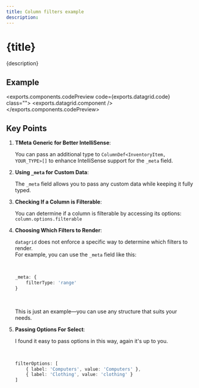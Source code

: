 ```yaml
---
title: Column filters example
description: 
---
```


<script>
	import {exports} from './exports.ts'
</script>

# {title}

{description}

## Example

<exports.components.codePreview code={exports.datagrid.code} class="">
	<exports.datagrid.component />
</exports.components.codePreview> 


## Key Points

1. **TMeta Generic for Better IntelliSense**:  

	You can pass an additional type to `ColumnDef<InventoryItem, YOUR_TYPE>[]` to enhance IntelliSense support for the `_meta` field.

2. **Using `_meta` for Custom Data**:  

	The `_meta` field allows you to pass any custom data while keeping it fully typed.

3. **Checking If a Column is Filterable**:

	You can determine if a column is filterable by accessing its options: `column.options.filterable`

4. **Choosing Which Filters to Render**:

	`datagrid` does not enforce a specific way to determine which filters to render.  
	For example, you can use the `_meta` field like this:  
	
	<br/>

	```ts
	_meta: {
		filterType: 'range'
	}
	```

	<br/>

	This is just an example—you can use any structure that suits your needs.

5.	**Passing Options For Select**:

	I found it easy to pass options in this way, again it's up to you.

	<br/>

	```ts
	filterOptions: [
		{ label: 'Computers', value: 'Computers' },
		{ label: 'Clothing', value: 'clothing' }
	]
	```



